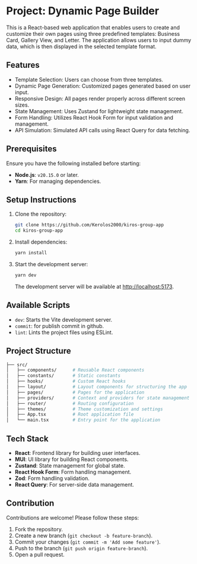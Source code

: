 # Project: Dynamic Page Builder

This is a React-based web application that enables users to create and customize their own pages using three predefined templates: Business Card, Gallery View, and Letter. The application allows users to input dummy data, which is then displayed in the selected template format.

## Features

- Template Selection: Users can choose from three templates.
- Dynamic Page Generation: Customized pages generated based on user input.
- Responsive Design: All pages render properly across different screen sizes.
- State Management: Uses Zustand for lightweight state management.
- Form Handling: Utilizes React Hook Form for input validation and management.
- API Simulation: Simulated API calls using React Query for data fetching.

## Prerequisites

Ensure you have the following installed before starting:

- **Node.js**: `v20.15.0` or later.
- **Yarn**: For managing dependencies.

## Setup Instructions

1. Clone the repository:

   ```bash
   git clone https://github.com/Kerolos2000/kiros-group-app
   cd kiros-group-app
   ```

2. Install dependencies:

   ```bash
   yarn install
   ```

4. Start the development server:

   ```bash
   yarn dev
   ```

   The development server will be available at [http://localhost:5173](http://localhost:5173).

## Available Scripts

- `dev`: Starts the Vite development server.
- `commit`: for publish commit in github.
- `lint`: Lints the project files using ESLint.

## Project Structure

```bash
├── src/
│   ├── components/      # Reusable React components
│   ├── constants/       # Static constants
│   ├── hooks/           # Custom React hooks
│   ├── layout/          # Layout components for structuring the app
│   ├── pages/           # Pages for the application
│   ├── providers/       # Context and providers for state management
│   ├── router/          # Routing configuration
│   ├── themes/          # Theme customization and settings
│   ├── App.tsx          # Root application file
│   └── main.tsx         # Entry point for the application
```

## Tech Stack

- **React**: Frontend library for building user interfaces.
- **MUI**: UI library for building React components.
- **Zustand**: State management for global state.
- **React Hook Form**: Form handling management.
- **Zod**: Form handling validation.
- **React Query**: For server-side data management.

## Contribution

Contributions are welcome! Please follow these steps:

1. Fork the repository.
2. Create a new branch (`git checkout -b feature-branch`).
3. Commit your changes (`git commit -m 'Add some feature'`).
4. Push to the branch (`git push origin feature-branch`).
5. Open a pull request.
